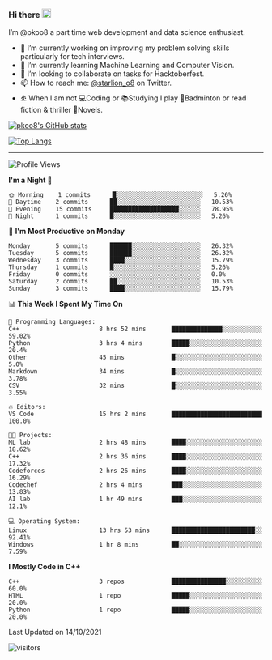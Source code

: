 ### Hi there <img src="https://media.giphy.com/media/hvRJCLFzcasrR4ia7z/giphy.gif" width="18">

 I’m @pkoo8 a part time web development and data science enthusiast. 
 
 
 - 🔭 I’m currently working on improving my problem solving skills particularly for tech interviews.
- 🌱 I’m currently learning Machine Learning and Computer Vision.
- 👯 I’m looking to collaborate on tasks for Hacktoberfest.
- 📫 How to reach me: [@starlion_o8](https://twitter.com/starlion_o8) on Twitter.
- ⛹️ When I am not 💻Coding or 📚Studying I play 🏸Badminton or read fiction & thriller 📖Novels.


[![pkoo8's GitHub stats](https://github-readme-stats.vercel.app/api?username=pkoo8&show_icons=true)](https://github.com/pkoo8)

[![Top Langs](https://github-readme-stats.vercel.app/api/top-langs/?username=pkoo8&langs_count=8&layout=compact)](https://github.com/pkoo8)

<hr>

<!--START_SECTION:waka-->
![Profile Views](http://img.shields.io/badge/Profile%20Views-59-blue)

**I'm a Night 🦉** 

```text
🌞 Morning    1 commits      █░░░░░░░░░░░░░░░░░░░░░░░░   5.26% 
🌆 Daytime    2 commits      ██░░░░░░░░░░░░░░░░░░░░░░░   10.53% 
🌃 Evening    15 commits     ███████████████████░░░░░░   78.95% 
🌙 Night      1 commits      █░░░░░░░░░░░░░░░░░░░░░░░░   5.26%

```
📅 **I'm Most Productive on Monday** 

```text
Monday       5 commits      ██████░░░░░░░░░░░░░░░░░░░   26.32% 
Tuesday      5 commits      ██████░░░░░░░░░░░░░░░░░░░   26.32% 
Wednesday    3 commits      ████░░░░░░░░░░░░░░░░░░░░░   15.79% 
Thursday     1 commits      █░░░░░░░░░░░░░░░░░░░░░░░░   5.26% 
Friday       0 commits      ░░░░░░░░░░░░░░░░░░░░░░░░░   0.0% 
Saturday     2 commits      ██░░░░░░░░░░░░░░░░░░░░░░░   10.53% 
Sunday       3 commits      ████░░░░░░░░░░░░░░░░░░░░░   15.79%

```


📊 **This Week I Spent My Time On** 

```text
💬 Programming Languages: 
C++                      8 hrs 52 mins       ██████████████░░░░░░░░░░░   59.02% 
Python                   3 hrs 4 mins        █████░░░░░░░░░░░░░░░░░░░░   20.4% 
Other                    45 mins             █░░░░░░░░░░░░░░░░░░░░░░░░   5.0% 
Markdown                 34 mins             █░░░░░░░░░░░░░░░░░░░░░░░░   3.78% 
CSV                      32 mins             █░░░░░░░░░░░░░░░░░░░░░░░░   3.55%

🔥 Editors: 
VS Code                  15 hrs 2 mins       █████████████████████████   100.0%

🐱‍💻 Projects: 
ML lab                   2 hrs 48 mins       ████░░░░░░░░░░░░░░░░░░░░░   18.62% 
C++                      2 hrs 36 mins       ████░░░░░░░░░░░░░░░░░░░░░   17.32% 
Codeforces               2 hrs 26 mins       ████░░░░░░░░░░░░░░░░░░░░░   16.29% 
Codechef                 2 hrs 4 mins        ███░░░░░░░░░░░░░░░░░░░░░░   13.83% 
AI lab                   1 hr 49 mins        ███░░░░░░░░░░░░░░░░░░░░░░   12.1%

💻 Operating System: 
Linux                    13 hrs 53 mins      ███████████████████████░░   92.41% 
Windows                  1 hr 8 mins         ██░░░░░░░░░░░░░░░░░░░░░░░   7.59%

```

**I Mostly Code in C++** 

```text
C++                      3 repos             ███████████████░░░░░░░░░░   60.0% 
HTML                     1 repo              █████░░░░░░░░░░░░░░░░░░░░   20.0% 
Python                   1 repo              █████░░░░░░░░░░░░░░░░░░░░   20.0%

```



 Last Updated on 14/10/2021
<!--END_SECTION:waka-->

![visitors](https://visitor-badge.laobi.icu/badge?page_id=pkoo8.pkoo8)

<!---
pkoo8/pkoo8 is a ✨ special ✨ repository because its `README.md` (this file) appears on your GitHub profile.
You can click the Preview link to take a look at your changes.
--->
